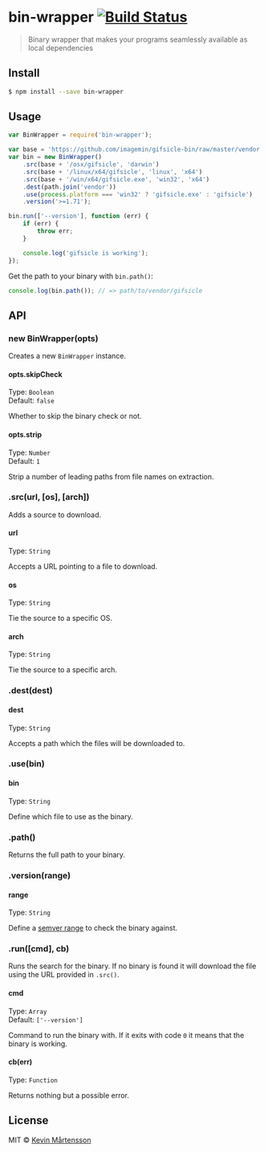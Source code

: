 # bin-wrapper [![Build Status](http://img.shields.io/travis/kevva/bin-wrapper.svg?style=flat)](https://travis-ci.org/kevva/bin-wrapper)

> Binary wrapper that makes your programs seamlessly available as local dependencies

## Install

```sh
$ npm install --save bin-wrapper
```

## Usage

```js
var BinWrapper = require('bin-wrapper');

var base = 'https://github.com/imagemin/gifsicle-bin/raw/master/vendor';
var bin = new BinWrapper()
	.src(base + '/osx/gifsicle', 'darwin')
	.src(base + '/linux/x64/gifsicle', 'linux', 'x64')
	.src(base + '/win/x64/gifsicle.exe', 'win32', 'x64')
	.dest(path.join('vendor'))
	.use(process.platform === 'win32' ? 'gifsicle.exe' : 'gifsicle')
	.version('>=1.71');

bin.run(['--version'], function (err) {
	if (err) {
		throw err;
	}

	console.log('gifsicle is working');
});
```

Get the path to your binary with `bin.path()`:

```js
console.log(bin.path()); // => path/to/vendor/gifsicle
```

## API

### new BinWrapper(opts)

Creates a new `BinWrapper` instance.

#### opts.skipCheck

Type: `Boolean`  
Default: `false`

Whether to skip the binary check or not.

#### opts.strip

Type: `Number`  
Default: `1`

Strip a number of leading paths from file names on extraction. 

### .src(url, [os], [arch])

Adds a source to download.

#### url

Type: `String`

Accepts a URL pointing to a file to download.

#### os

Type: `String`

Tie the source to a specific OS.

#### arch

Type: `String`

Tie the source to a specific arch.

### .dest(dest)

#### dest

Type: `String`

Accepts a path which the files will be downloaded to.

### .use(bin)

#### bin

Type: `String`

Define which file to use as the binary.

### .path()

Returns the full path to your binary.

### .version(range)

#### range

Type: `String`

Define a [semver range](https://github.com/isaacs/node-semver#ranges) to check 
the binary against.

### .run([cmd], cb)

Runs the search for the binary. If no binary is found it will download the file 
using the URL provided in `.src()`.

#### cmd

Type: `Array`  
Default: `['--version']`

Command to run the binary with. If it exits with code `0` it means that the 
binary is working.

#### cb(err)

Type: `Function`

Returns nothing but a possible error.

## License

MIT © [Kevin Mårtensson](http://kevinmartensson.com)
